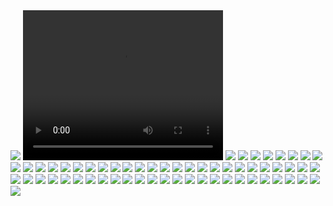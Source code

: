 <img src=/pix/angel-family.avif>
<video width="320" height="240" controls> <source src=/pix/church-deer.webm> </video>
<img src=/pix/angel-oversee.avif>
<img src=/pix/based-anti-corn-man.avif>
<img src=/pix/bear-monk.avif>
<img src=/pix/bear.avif>
<img src=/pix/become-orth.avif>
<img src=/pix/bridge-to-church.avif>
<img src=/pix/christ-among-clouds.avif>
<img src=/pix/christ-amongst-modern-man.avif>
<img src=/pix/christ-desert.avif>
<img src=/pix/church.avif>
<img src=/pix/coffin1.avif>
<img src=/pix/coffin2.avif>
<img src=/pix/coffin3.avif>
<img src=/pix/cross.avif>
<img src=/pix/cross-chestplate.avif>
<img src=/pix/defaced-dollar.avif>
<img src=/pix/demon-tv.avif>
<img src=/pix/dttw1.avif>
<img src=/pix/family-pray.avif>
<img src=/pix/forest-monk.avif>
<img src=/pix/hadron1.avif>
<img src=/pix/hadron2.avif>
<img src=/pix/i-tread-where-i-please.avif>
<img src=/pix/iconographer.avif>
<img src=/pix/idol-fallen.avif>
<img src=/pix/jail-ico.avif>
<img src=/pix/josef-eugen-hoerwarter-girl-crucifix.avif>
<img src=/pix/light-candle-icon.avif>
<img src=/pix/mary-eve.avif>
<img src=/pix/monk-fawn.avif>
<img src=/pix/monk-gate.avif>
<img src=/pix/monk-wolf1.avif>
<img src=/pix/monk-wolf2.avif>
<img src=/pix/nat-geo-jesus.avif>
<img src=/pix/no-antic.avif>
<img src=/pix/not-known.avif>
<img src=/pix/orth-cartoon.avif>
<img src=/pix/ortho-skull.avif>
<img src=/pix/passions.avif>
<img src=/pix/precious-cargo.avif>
<img src=/pix/priest-attends-dead.avif>
<img src=/pix/rabbit.avif>
<img src=/pix/roadside-theotokos.avif>
<img src=/pix/saint-depositing-head.avif>
<img src=/pix/saints.avif>
<img src=/pix/seraphim.avif>
<img src=/pix/slav-fam.avif>
<img src=/pix/small-cross.avif>
<img src=/pix/snow-church.avif>
<img src=/pix/st-gabriel-rescuing-icons.avif>
<img src=/pix/st-seraphim-sarov.avif>
<img src=/pix/theotokos-child-truck.avif>
<img src=/pix/tv-guardian-angel.avif>
<img src=/pix/uni-doodle.avif>
<img src=/pix/urban-st-george.avif>
<img src=/pix/wait-its-all.avif>
<img src=/pix/wed.avif>
<img src=/pix/woman-praying.avif>
<img src=/pix/xc-ill.avif>
